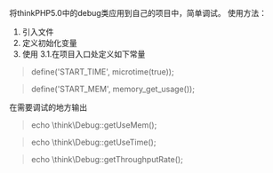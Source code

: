 将thinkPHP5.0中的debug类应用到自己的项目中，简单调试。
使用方法：
  1. 引入文件
  2. 定义初始化变量
  3. 使用
  3.1.在项目入口处定义如下常量
  >define('START_TIME', microtime(true));
  
  >define('START_MEM', memory_get_usage());
  
  在需要调试的地方输出
  
  >echo  \think\Debug::getUseMem();
  
  >echo \think\Debug::getUseTime();
  
  >echo \think\Debug::getThroughputRate();
